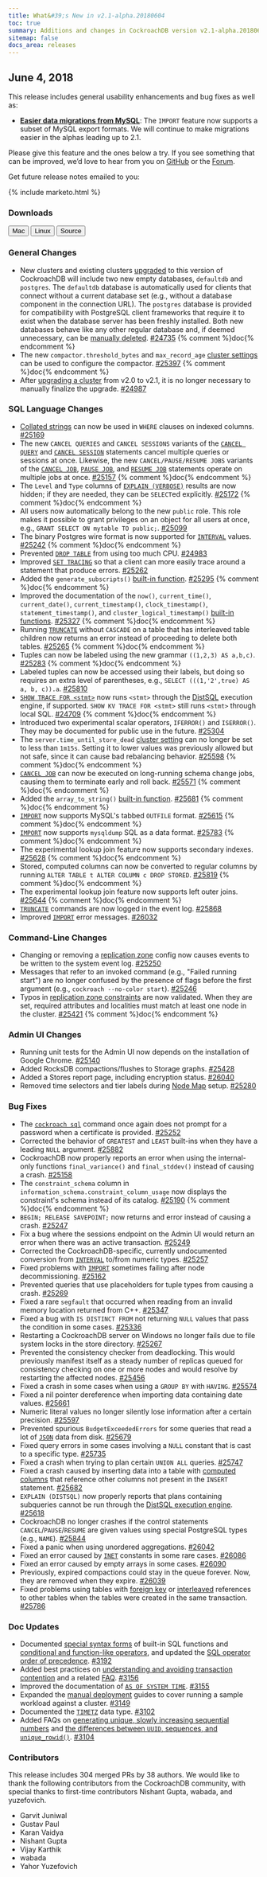 ```yaml
---
title: What&#39;s New in v2.1-alpha.20180604
toc: true
summary: Additions and changes in CockroachDB version v2.1-alpha.20180604 since version v2.1-alpha.20180507
sitemap: false
docs_area: releases 
---
```


## June 4, 2018

This release includes general usability enhancements and bug fixes as well as:

- [**Easier data migrations from MySQL**](../v2.1/import-data.html): The `IMPORT` feature now supports a subset of MySQL export formats. We will continue to make migrations easier in the alphas leading up to 2.1.

Please give this feature and the ones below a try. If you see something that can be improved, we’d love to hear from you on [GitHub](https://github.com/cockroachdb/cockroach/issues) or the [Forum](https://forum.cockroachlabs.com/).

Get future release notes emailed to you:

{% include marketo.html %}

### Downloads

<div id="os-tabs" class="clearfix os-tabs_button-outline-primary">
    <a href="https://binaries.cockroachdb.com/cockroach-v2.1.0-alpha.20180604.darwin-10.9-amd64.tgz"><button id="mac" data-eventcategory="mac-binary-release-notes">Mac</button></a>
    <a href="https://binaries.cockroachdb.com/cockroach-v2.1.0-alpha.20180604.linux-amd64.tgz"><button id="linux" data-eventcategory="linux-binary-release-notes">Linux</button></a>
    <a href="https://binaries.cockroachdb.com/cockroach-v2.1.0-alpha.20180604.src.tgz"><button id="source" data-eventcategory="source-release-notes">Source</button></a>
</div>

### General Changes

- New clusters and existing clusters [upgraded](../v2.1/upgrade-cockroach-version.html) to this version of CockroachDB will include two new empty databases, `defaultdb` and `postgres`. The `defaultdb` database is automatically used for clients that connect without a current database set (e.g., without a database component in the connection URL). The `postgres` database is provided for compatibility with PostgreSQL client frameworks that require it to exist when the database server has been freshly installed. Both new databases behave like any other regular database and, if deemed unnecessary, can be [manually deleted](../v2.1/drop-database.html). [#24735][#24735] {% comment %}doc{% endcomment %}
- The new `compactor.threshold_bytes` and `max_record_age` [cluster settings](../v2.1/cluster-settings.html) can be used to configure the compactor. [#25397][#25397] {% comment %}doc{% endcomment %}
- After [upgrading a cluster](../v2.1/upgrade-cockroach-version.html) from v2.0 to v2.1, it is no longer necessary to manually finalize the upgrade. [#24987][#24987]

### SQL Language Changes

- [Collated strings](../v2.1/collate.html) can now be used in `WHERE` clauses on indexed columns. [#25169][#25169]
- The new `CANCEL QUERIES` and `CANCEL SESSIONS` variants of the [`CANCEL QUERY`](../v2.1/cancel-query.html) and [`CANCEL SESSION`](../v2.1/cancel-session.html) statements cancel multiple queries or sessions at once. Likewise, the new `CANCEL/PAUSE/RESUME JOBS` variants of the [`CANCEL JOB`](../v2.1/cancel-job.html), [`PAUSE JOB`](../v2.1/pause-job.html), and [`RESUME JOB`](../v2.1/resume-job.html) statements operate on multiple jobs at once. [#25157][#25157] {% comment %}doc{% endcomment %}
- The `Level` and `Type` columns of [`EXPLAIN (VERBOSE)`](../v2.1/explain.html) results are now hidden; if they are needed, they can be `SELECT`ed explicitly. [#25172][#25172] {% comment %}doc{% endcomment %}
- All users now automatically belong to the new `public` role. This role makes it possible to grant privileges on an object for all users at once, e.g., `GRANT SELECT ON mytable TO public;`. [#25099][#25099]
- The binary Postgres wire format is now supported for [`INTERVAL`](../v2.1/interval.html) values. [#25242][#25242] {% comment %}doc{% endcomment %}
- Prevented [`DROP TABLE`](../v2.1/drop-table.html) from using too much CPU. [#24983][#24983]
- Improved [`SET TRACING`](../v2.1/set-vars.html#set-tracing) so that a client can more easily trace around a statement that produce errors. [#25262][#25262]
- Added the `generate_subscripts()` [built-in function](../v2.1/functions-and-operators.html). [#25295][#25295] {% comment %}doc{% endcomment %}
- Improved the documentation of the `now()`, `current_time()`, `current_date()`, `current_timestamp()`,
`clock_timestamp()`, `statement_timestamp()`, and `cluster_logical_timestamp()` [built-in functions](../v2.1/functions-and-operators.html). [#25327][#25327] {% comment %}doc{% endcomment %}
- Running [`TRUNCATE`](../v2.1/truncate.html) without `CASCADE` on a table that has interleaved table children now returns an error instead of proceeding to delete both tables. [#25265][#25265] {% comment %}doc{% endcomment %}
- Tuples can now be labeled using the new grammar `((1,2,3) AS a,b,c)`. [#25283][#25283] {% comment %}doc{% endcomment %}
- Labeled tuples can now be accessed using their labels, but doing so requires an extra level of parentheses, e.g., `SELECT (((1,'2',true) AS a, b, c)).a`. [#25810][#25810]
- [`SHOW TRACE FOR <stmt>`](../v2.1/) now runs `<stmt>` through the [DistSQL](../v2.1/architecture/sql-layer.html#distsql) execution engine, if supported. `SHOW KV TRACE FOR <stmt>` still runs `<stmt>` through local SQL. [#24709][#24709] {% comment %}doc{% endcomment %}
- Introduced two experimental scalar operators, `IFERROR()` and `ISERROR()`. They may be documented for public use in the future. [#25304][#25304]
- The `server.time_until_store_dead` [cluster setting](../v2.1/cluster-settings.html) can no longer be set to less than `1m15s`. Setting it to lower values was previously allowed but not safe, since it can cause bad rebalancing behavior. [#25598][#25598] {% comment %}doc{% endcomment %}
- [`CANCEL JOB`](../v2.1/cancel-job.html) can now be executed on long-running schema change jobs, causing them to terminate early and roll back. [#25571][#25571] {% comment %}doc{% endcomment %}
- Added the `array_to_string()` [built-in function](../v2.1/functions-and-operators.html). [#25681][#25681] {% comment %}doc{% endcomment %}
- [`IMPORT`](../v2.1/import.html) now supports MySQL's tabbed `OUTFILE` format. [#25615][#25615] {% comment %}doc{% endcomment %}
- [`IMPORT`](../v2.1/import.html) now supports `mysqldump` SQL as a data format. [#25783][#25783] {% comment %}doc{% endcomment %}
- The experimental lookup join feature now supports secondary indexes. [#25628][#25628] {% comment %}doc{% endcomment %}
- Stored, computed columns can now be converted to regular columns by running `ALTER TABLE t ALTER COLUMN c DROP STORED`. [#25819][#25819] {% comment %}doc{% endcomment %}
- The experimental lookup join feature now supports left outer joins. [#25644][#25644] {% comment %}doc{% endcomment %}
- [`TRUNCATE`](../v2.1/truncate.html) commands are now logged in the event log. [#25868][#25868]
- Improved [`IMPORT`](../v2.1/import.html) error messages. [#26032][#26032]

### Command-Line Changes

- Changing or removing a [replication zone](../v2.1/configure-replication-zones.html) config now causes events to be written to the system event log. [#25250][#25250]
- Messages that refer to an invoked command (e.g., "Failed running start") are no longer confused by the presence of flags before the first argument (e.g., `cockroach --no-color start`). [#25246][#25246]
- Typos in [replication zone constraints](../v2.1/configure-replication-zones.html#replication-constraints) are now validated. When they are set, required attributes and localities must match at least one node in the cluster. [#25421][#25421] {% comment %}doc{% endcomment %}

### Admin UI Changes

- Running unit tests for the Admin UI now depends on the installation of Google Chrome. [#25140][#25140]
- Added RocksDB compactions/flushes to Storage graphs. [#25428][#25428]
- Added a Stores report page, including encryption status. [#26040][#26040]
- Removed time selectors and tier labels during [Node Map](../v2.1/enable-node-map.html) setup. [#25280][#25280]

### Bug Fixes

- The [`cockroach sql`](../v2.1/use-the-built-in-sql-client.html) command once again does not prompt for a password when a certificate is provided. [#25252][#25252]
- Corrected the behavior of `GREATEST` and `LEAST` built-ins when they have a leading `NULL` argument. [#25882][#25882]
- CockroachDB now properly reports an error when using the internal-only functions `final_variance()` and `final_stddev()` instead of causing a crash. [#25158][#25158]
- The `constraint_schema` column in `information_schema.constraint_column_usage` now displays the constraint's schema instead of its catalog. [#25190][#25190] {% comment %}doc{% endcomment %}
- `BEGIN; RELEASE SAVEPOINT;` now returns and error instead of causing a crash. [#25247][#25247]
- Fix a bug where the sessions endpoint on the Admin UI would return an error when there was an active transaction. [#25249][#25249]
- Corrected the CockroachDB-specific, currently undocumented conversion from [`INTERVAL`](../v2.1/interval.html) to/from numeric types. [#25257][#25257]
- Fixed problems with [`IMPORT`](../v2.1/import.html) sometimes failing after node decommissioning. [#25162][#25162]
- Prevented queries that use placeholders for tuple types from causing a crash. [#25269][#25269]
- Fixed a rare `segfault` that occurred when reading from an invalid memory location returned from C++. [#25347][#25347]
- Fixed a bug with `IS DISTINCT FROM` not returning `NULL` values that pass the condition in some cases. [#25336][#25336]
- Restarting a CockroachDB server on Windows no longer fails due to file system locks in the store directory. [#25267][#25267]
- Prevented the consistency checker from deadlocking. This would previously manifest itself as a steady number of replicas queued for consistency checking on one or more nodes and would resolve by restarting the affected nodes. [#25456][#25456]
- Fixed a crash in some cases when using a `GROUP BY` with `HAVING`. [#25574][#25574]
- Fixed a nil pointer dereference when importing data containing date values. [#25661][#25661]
- Numeric literal values no longer silently lose information after a certain precision. [#25597][#25597]
- Prevented spurious `BudgetExceededErrors` for some queries that read a lot of [`JSON`](../v2.1/jsonb.html) data from disk. [#25679][#25679]
- Fixed query errors in some cases involving a `NULL` constant that is cast to a specific type. [#25735][#25735]
- Fixed a crash when trying to plan certain `UNION ALL` queries. [#25747][#25747]
- Fixed a crash caused by inserting data into a table with [computed columns](../v2.1/computed-columns.html) that reference other columns not present in the `INSERT` statement. [#25682][#25682]
- `EXPLAIN (DISTSQL)` now properly reports that plans containing subqueries cannot be run through the [DistSQL execution engine](../v2.1/architecture/sql-layer.html#distsql). [#25618][#25618]
- CockroachDB no longer crashes if the control statements `CANCEL`/`PAUSE`/`RESUME` are given values using special PostgreSQL types (e.g., `NAME`). [#25844][#25844]
- Fixed a panic when using unordered aggregations. [#26042][#26042]
- Fixed an error caused by [`INET`](../v2.1/inet.html) constants in some rare cases. [#26086][#26086]
- Fixed an error caused by empty arrays in some cases. [#26090][#26090]
- Previously, expired compactions could stay in the queue forever. Now, they are removed when they expire. [#26039][#26039]
- Fixed problems using tables with [foreign key](../v2.1/foreign-key.html) or [interleaved](../v2.1/interleave-in-parent.html) references to other tables when the tables were created in the same transaction. [#25786][#25786]

### Doc Updates

- Documented [special syntax forms](../v2.1/functions-and-operators.html#special-syntax-forms) of built-in SQL functions and [conditional and function-like operators](../v2.1/functions-and-operators.html#conditional-and-function-like-operators), and updated the [SQL operator order of precedence](../v2.1/functions-and-operators.html#operators). [#3192][#3192]
- Added best practices on [understanding and avoiding transaction contention](../v2.1/performance-best-practices-overview.html#understanding-and-avoiding-transaction-contention) and a related [FAQ](../v2.1/operational-faqs.html#why-would-increasing-the-number-of-nodes-not-result-in-more-operations-per-second). [#3156][#3156]
- Improved the documentation of [`AS OF SYSTEM TIME`](../v2.1/as-of-system-time.html). [#3155][#3155]
- Expanded the [manual deployment](../v2.1/manual-deployment.html) guides to cover running a sample workload against a cluster. [#3149][#3149]
- Documented the [`TIMETZ`](../v2.1/time.html) data type. [#3102][#3102]
- Added FAQs on [generating unique, slowly increasing sequential numbers](../v2.1/sql-faqs.html#how-do-i-generate-unique-slowly-increasing-sequential-numbers-in-cockroachdb) and [the differences between `UUID`, sequences, and `unique_rowid()`](../v2.1/sql-faqs.html#what-are-the-differences-between-uuid-sequences-and-unique_rowid). [#3104][#3104]

### Contributors

This release includes 304 merged PRs by 38 authors. We would like to thank the following contributors from the CockroachDB community, with special thanks to first-time contributors Nishant Gupta, wabada, and yuzefovich.

- Garvit Juniwal
- Gustav Paul
- Karan Vaidya
- Nishant Gupta
- Vijay Karthik
- wabada
- Yahor Yuzefovich

[#24709]: https://github.com/cockroachdb/cockroach/pull/24709
[#24735]: https://github.com/cockroachdb/cockroach/pull/24735
[#24956]: https://github.com/cockroachdb/cockroach/pull/24956
[#24983]: https://github.com/cockroachdb/cockroach/pull/24983
[#24987]: https://github.com/cockroachdb/cockroach/pull/24987
[#25099]: https://github.com/cockroachdb/cockroach/pull/25099
[#25140]: https://github.com/cockroachdb/cockroach/pull/25140
[#25157]: https://github.com/cockroachdb/cockroach/pull/25157
[#25158]: https://github.com/cockroachdb/cockroach/pull/25158
[#25162]: https://github.com/cockroachdb/cockroach/pull/25162
[#25169]: https://github.com/cockroachdb/cockroach/pull/25169
[#25172]: https://github.com/cockroachdb/cockroach/pull/25172
[#25190]: https://github.com/cockroachdb/cockroach/pull/25190
[#25211]: https://github.com/cockroachdb/cockroach/pull/25211
[#25242]: https://github.com/cockroachdb/cockroach/pull/25242
[#25246]: https://github.com/cockroachdb/cockroach/pull/25246
[#25247]: https://github.com/cockroachdb/cockroach/pull/25247
[#25249]: https://github.com/cockroachdb/cockroach/pull/25249
[#25250]: https://github.com/cockroachdb/cockroach/pull/25250
[#25252]: https://github.com/cockroachdb/cockroach/pull/25252
[#25257]: https://github.com/cockroachdb/cockroach/pull/25257
[#25262]: https://github.com/cockroachdb/cockroach/pull/25262
[#25265]: https://github.com/cockroachdb/cockroach/pull/25265
[#25267]: https://github.com/cockroachdb/cockroach/pull/25267
[#25269]: https://github.com/cockroachdb/cockroach/pull/25269
[#25280]: https://github.com/cockroachdb/cockroach/pull/25280
[#25283]: https://github.com/cockroachdb/cockroach/pull/25283
[#25295]: https://github.com/cockroachdb/cockroach/pull/25295
[#25304]: https://github.com/cockroachdb/cockroach/pull/25304
[#25327]: https://github.com/cockroachdb/cockroach/pull/25327
[#25336]: https://github.com/cockroachdb/cockroach/pull/25336
[#25347]: https://github.com/cockroachdb/cockroach/pull/25347
[#25397]: https://github.com/cockroachdb/cockroach/pull/25397
[#25421]: https://github.com/cockroachdb/cockroach/pull/25421
[#25428]: https://github.com/cockroachdb/cockroach/pull/25428
[#25456]: https://github.com/cockroachdb/cockroach/pull/25456
[#25539]: https://github.com/cockroachdb/cockroach/pull/25539
[#25571]: https://github.com/cockroachdb/cockroach/pull/25571
[#25574]: https://github.com/cockroachdb/cockroach/pull/25574
[#25597]: https://github.com/cockroachdb/cockroach/pull/25597
[#25598]: https://github.com/cockroachdb/cockroach/pull/25598
[#25615]: https://github.com/cockroachdb/cockroach/pull/25615
[#25618]: https://github.com/cockroachdb/cockroach/pull/25618
[#25628]: https://github.com/cockroachdb/cockroach/pull/25628
[#25644]: https://github.com/cockroachdb/cockroach/pull/25644
[#25661]: https://github.com/cockroachdb/cockroach/pull/25661
[#25679]: https://github.com/cockroachdb/cockroach/pull/25679
[#25681]: https://github.com/cockroachdb/cockroach/pull/25681
[#25682]: https://github.com/cockroachdb/cockroach/pull/25682
[#25735]: https://github.com/cockroachdb/cockroach/pull/25735
[#25747]: https://github.com/cockroachdb/cockroach/pull/25747
[#25768]: https://github.com/cockroachdb/cockroach/pull/25768
[#25769]: https://github.com/cockroachdb/cockroach/pull/25769
[#25783]: https://github.com/cockroachdb/cockroach/pull/25783
[#25786]: https://github.com/cockroachdb/cockroach/pull/25786
[#25810]: https://github.com/cockroachdb/cockroach/pull/25810
[#25819]: https://github.com/cockroachdb/cockroach/pull/25819
[#25844]: https://github.com/cockroachdb/cockroach/pull/25844
[#25868]: https://github.com/cockroachdb/cockroach/pull/25868
[#25882]: https://github.com/cockroachdb/cockroach/pull/25882
[#26032]: https://github.com/cockroachdb/cockroach/pull/26032
[#26039]: https://github.com/cockroachdb/cockroach/pull/26039
[#26040]: https://github.com/cockroachdb/cockroach/pull/26040
[#26042]: https://github.com/cockroachdb/cockroach/pull/26042
[#26061]: https://github.com/cockroachdb/cockroach/pull/26061
[#26086]: https://github.com/cockroachdb/cockroach/pull/26086
[#26090]: https://github.com/cockroachdb/cockroach/pull/26090
[#3102]: https://github.com/cockroachdb/docs/pull/3102
[#3104]: https://github.com/cockroachdb/docs/pull/3104
[#3149]: https://github.com/cockroachdb/docs/pull/3149
[#3155]: https://github.com/cockroachdb/docs/pull/3155
[#3156]: https://github.com/cockroachdb/docs/pull/3156
[#3192]: https://github.com/cockroachdb/docs/pull/3192
